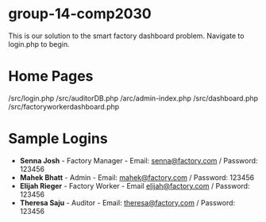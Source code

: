 # group-14-comp2030
This is our solution to the smart factory dashboard problem.
Navigate to login.php to begin.

# Home Pages
/src/login.php
/src/auditorDB.php
/arc/admin-index.php
/src/dashboard.php
/src/factoryworkerdashboard.php

# Sample Logins
- **Senna Josh** - Factory Manager - Email: senna@factory.com / Password: 123456
- **Mahek Bhatt** - Admin - Email: mahek@factory.com / Password: 123456
- **Elijah Rieger** - Factory Worker - Email elijah@factory.com / Password: 123456
- **Theresa Saju** - Auditor - Email: theresa@factory.com / Password: 123456